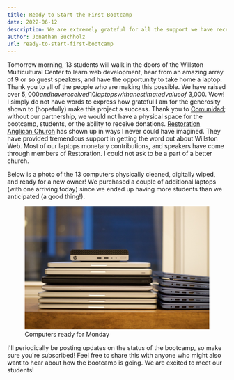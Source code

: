 ```yaml
---
title: Ready to Start the First Bootcamp
date: 2022-06-12
description: We are extremely grateful for all the support we have received!
author: Jonathan Buchholz
url: ready-to-start-first-bootcamp
---
```


Tomorrow morning, 13 students will walk in the doors of the Willston
Multicultural Center to learn web development, hear from an amazing array of 9
or so guest speakers, and have the opportunity to take home a laptop. Thank you
to all of the people who are making this possible. We have raised over $5,000
and have received 10 laptops with an estimated value of ~$3,000. Wow! I simply
do not have words to express how grateful I am for the generosity shown to
(hopefully) make this project a success. Thank you to [Comunidad]; without our
partnership, we would not have a physical space for the bootcamp, students, or
the ability to receive donations. [Restoration Anglican Church] has shown up in
ways I never could have imagined. They have provided tremendous support in
getting the word out about Willston Web. Most of our laptops monetary
contributions, and speakers have come through members of Restoration. I could
not ask to be a part of a better church.

[Comunidad]: https://comunidadva.org
[Restoration Anglican Church]: https://restorationarlington.org

Below is a photo of the 13 computers physically cleaned, digitally wiped, and
ready for a new owner! We purchased a couple of additional laptops (with one
arriving today) since we ended up having more students than we anticipated (a
good thing!).

<figure>
  <img src="/images/2022-06-12-computers.jpg" alt="10 computers stacked up, ready for students">
  <figcaption>Computers ready for Monday</figcaption>
</figure>

I'll periodically be posting updates on the status of the bootcamp, so make sure
you're subscribed! Feel free to share this with anyone who might also want to
hear about how the bootcamp is going. We are excited to meet our students!
